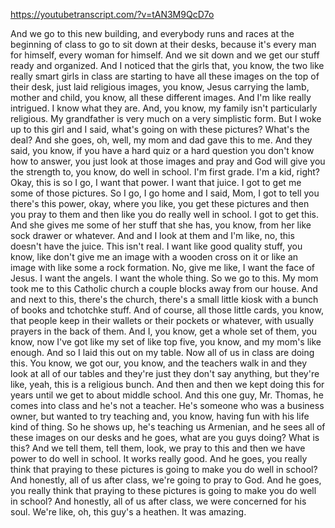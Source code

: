 https://youtubetranscript.com/?v=tAN3M9QcD7o

 And we go to this new building, and everybody runs and races at the beginning of class to go to sit down at their desks, because it's every man for himself, every woman for himself. And we sit down and we get our stuff ready and organized. And I noticed that the girls that, you know, the two like really smart girls in class are starting to have all these images on the top of their desk, just laid religious images, you know, Jesus carrying the lamb, mother and child, you know, all these different images. And I'm like really intrigued. I know what they are. And, you know, my family isn't particularly religious. My grandfather is very much on a very simplistic form. But I woke up to this girl and I said, what's going on with these pictures? What's the deal? And she goes, oh, well, my mom and dad gave this to me. And they said, you know, if you have a hard quiz or a hard question you don't know how to answer, you just look at those images and pray and God will give you the strength to, you know, do well in school. I'm first grade. I'm a kid, right? Okay, this is so I go, I want that power. I want that juice. I got to get me some of those pictures. So I go, I go home and I said, Mom, I got to tell you there's this power, okay, where you like, you get these pictures and then you pray to them and then like you do really well in school. I got to get this. And she gives me some of her stuff that she has, you know, from her like sock drawer or whatever. And and I look at them and I'm like, no, this doesn't have the juice. This isn't real. I want like good quality stuff, you know, like don't give me an image with a wooden cross on it or like an image with like some a rock formation. No, give me like, I want the face of Jesus. I want the angels. I want the whole thing. So we go to this. My mom took me to this Catholic church a couple blocks away from our house. And and next to this, there's the church, there's a small little kiosk with a bunch of books and tchotchke stuff. And of course, all those little cards, you know, that people keep in their wallets or their pockets or whatever, with usually prayers in the back of them. And I, you know, get a whole set of them, you know, now I've got like my set of like top five, you know, and my mom's like enough. And so I laid this out on my table. Now all of us in class are doing this. You know, we got our, you know, and the teachers walk in and they look at all of our tables and they're just they don't say anything, but they're like, yeah, this is a religious bunch. And then and then we kept doing this for years until we get to about middle school. And this one guy, Mr. Thomas, he comes into class and he's not a teacher. He's someone who was a business owner, but wanted to try teaching and, you know, having fun with his life kind of thing. So he shows up, he's teaching us Armenian, and he sees all of these images on our desks and he goes, what are you guys doing? What is this? And we tell them, tell them, look, we pray to this and then we have power to do well in school. It works really good. And he goes, you really think that praying to these pictures is going to make you do well in school? And honestly, all of us after class, we're going to pray to God. And he goes, you really think that praying to these pictures is going to make you do well in school? And honestly, all of us after class, we were concerned for his soul. We're like, oh, this guy's a heathen. It was amazing.